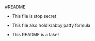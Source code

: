#README

* This file is stop secret

* This file also hold krabby patty formula 

* This README is a fake!
